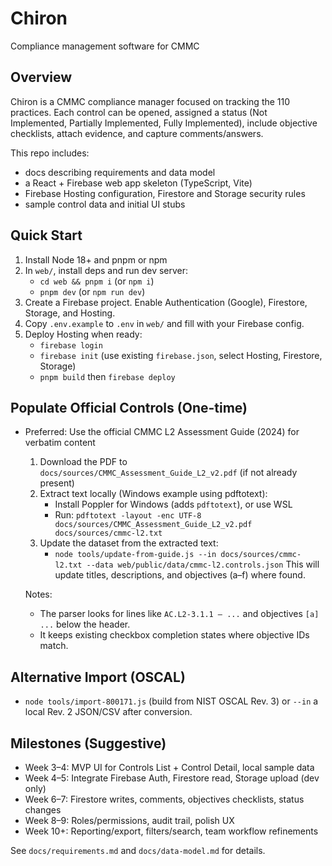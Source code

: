 # Chiron
Compliance management software for CMMC

## Overview
Chiron is a CMMC compliance manager focused on tracking the 110 practices. Each control can be opened, assigned a status (Not Implemented, Partially Implemented, Fully Implemented), include objective checklists, attach evidence, and capture comments/answers.

This repo includes:
- docs describing requirements and data model
- a React + Firebase web app skeleton (TypeScript, Vite)
- Firebase Hosting configuration, Firestore and Storage security rules
- sample control data and initial UI stubs

## Quick Start
1) Install Node 18+ and pnpm or npm
2) In `web/`, install deps and run dev server:
   - `cd web && pnpm i` (or `npm i`)
   - `pnpm dev` (or `npm run dev`)
3) Create a Firebase project. Enable Authentication (Google), Firestore, Storage, and Hosting.
4) Copy `.env.example` to `.env` in `web/` and fill with your Firebase config.
5) Deploy Hosting when ready:
   - `firebase login`
   - `firebase init` (use existing `firebase.json`, select Hosting, Firestore, Storage)
   - `pnpm build` then `firebase deploy`

## Populate Official Controls (One-time)
- Preferred: Use the official CMMC L2 Assessment Guide (2024) for verbatim content
  1) Download the PDF to `docs/sources/CMMC_Assessment_Guide_L2_v2.pdf` (if not already present)
  2) Extract text locally (Windows example using pdftotext):
     - Install Poppler for Windows (adds `pdftotext`), or use WSL
     - Run: `pdftotext -layout -enc UTF-8 docs/sources/CMMC_Assessment_Guide_L2_v2.pdf docs/sources/cmmc-l2.txt`
  3) Update the dataset from the extracted text:
     - `node tools/update-from-guide.js --in docs/sources/cmmc-l2.txt --data web/public/data/cmmc-l2.controls.json`
  This will update titles, descriptions, and objectives (a–f) where found.

  Notes:
  - The parser looks for lines like `AC.L2-3.1.1 – ...` and objectives `[a] ...` below the header.
  - It keeps existing checkbox completion states where objective IDs match.

## Alternative Import (OSCAL)
- `node tools/import-800171.js` (build from NIST OSCAL Rev. 3) or `--in` a local Rev. 2 JSON/CSV after conversion.

## Milestones (Suggestive)
- Week 3–4: MVP UI for Controls List + Control Detail, local sample data
- Week 4–5: Integrate Firebase Auth, Firestore read, Storage upload (dev only)
- Week 6–7: Firestore writes, comments, objectives checklists, status changes
- Week 8–9: Roles/permissions, audit trail, polish UX
- Week 10+: Reporting/export, filters/search, team workflow refinements

See `docs/requirements.md` and `docs/data-model.md` for details.
